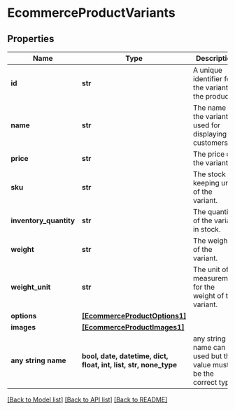 # EcommerceProductVariants


## Properties
Name | Type | Description | Notes
------------ | ------------- | ------------- | -------------
**id** | **str** | A unique identifier for the variant of the product. | [optional] 
**name** | **str** | The name for the variant, used for displaying to customers. | [optional] 
**price** | **str** | The price of the variant. | [optional] 
**sku** | **str** | The stock keeping unit of the variant. | [optional] 
**inventory_quantity** | **str** | The quantity of the variant in stock. | [optional] 
**weight** | **str** | The weight of the variant. | [optional] 
**weight_unit** | **str** | The unit of measurement for the weight of the variant. | [optional] 
**options** | [**[EcommerceProductOptions1]**](EcommerceProductOptions1.md) |  | [optional] 
**images** | [**[EcommerceProductImages1]**](EcommerceProductImages1.md) |  | [optional] 
**any string name** | **bool, date, datetime, dict, float, int, list, str, none_type** | any string name can be used but the value must be the correct type | [optional]

[[Back to Model list]](../../README.md#documentation-for-models) [[Back to API list]](../../README.md#documentation-for-api-endpoints) [[Back to README]](../../README.md)


